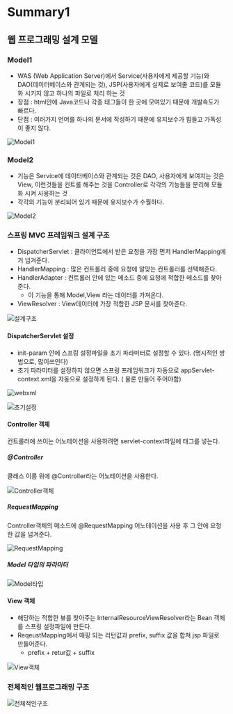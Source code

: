 # Summary1

##  웹 프로그래밍 설계 모델

### Model1

- WAS (Web Application Server)에서 Service(사용자에게 제공할 기능)와 DAO(데이터베이스와 관계되는 것), JSP(사용자에게 실제로 보여줄 코드)를 모듈화 시키지 않고 하나의 파일로 처리 하는 것
- 장점 : html안에 Java코드나 각종 태그들이 한 곳에 모여있기 때문에 개발속도가 빠르다.
- 단점 : 여러가지 언어를 하나의 문서에 작성하기 때문에 유지보수가 힘들고 가독성이 좋지 않다.

![Model1](https://user-images.githubusercontent.com/58713853/75864574-94c64e80-5e45-11ea-9abf-e3dc1e51c17d.PNG)

### Model2

- 기능은 Service에 데이터베이스와 관계되는 것은 DAO, 사용자에게 보여지는 것은 View, 이런것들을 컨트롤 해주는 것을 Controller로 각각의 기능들을 분리해 모듈화 시켜 사용하는 것
- 각각의 기능이 분리되어 있기 때문에 유지보수가 수월하다.

![Model2](https://user-images.githubusercontent.com/58713853/75864661-b7f0fe00-5e45-11ea-834c-963ab276ed7d.PNG)



### 스프링 MVC 프레임워크 설계 구조

- DispatcherServlet :  클라이언트에서 받은 요청을 가장 먼저 HandlerMapping에거 넘겨준다.
- HandlerMapping : 많은 컨트롤러 중에 요청에 알맞는 컨트롤러를 선택해준다.
- HandlerAdapter : 컨트롤러 안에 있는 메소드 중에 요청에 적합한 메소드를 찾아준다.
  - 이 기능을 통해 Model,View 라는 데이터를 가져온다.
- ViewResolver : View데이터에 가장 적합한 JSP 문서를 찾아준다.

![설계구조](https://user-images.githubusercontent.com/58713853/75899291-b1cb4380-5e7e-11ea-9dac-5eecd5c7656b.PNG)

#### DispatcherServlet 설정

- init-param 안에 스프링 설정파일을 초기 파라미터로 설정할 수 있다. (명시적인 방법으로, 많이쓰인다)
- 초기 파라미터를 설정하지 않으면 스프링 프레임워크가 자동으로 appServlet-context.xml을 자동으로 설정하게 된다. ( 물론 만들어 주어야함)

![webxml](https://user-images.githubusercontent.com/58713853/75904032-d5de5300-5e85-11ea-94e2-b5487e545ce8.PNG)

![초기설정](https://user-images.githubusercontent.com/58713853/75904051-dd056100-5e85-11ea-8f09-95b0d76557ca.PNG)

#### Controller 객체

컨트롤러에 쓰이는 어노테이션을 사용하려면 servlet-context파일에 <annotation-driven /> 태그를 넣는다.

##### @Controller

클래스 이름 위에 @Controller라는 어노테이션을 사용한다.

![Controller객체](https://user-images.githubusercontent.com/58713853/75904054-dd9df780-5e85-11ea-80bd-6b6957793032.PNG)

##### RequestMapping

Controller객체의 메소드에 @RequestMapping 어노테이션을 사용 후 그 안에 요청한 값을 넘겨준다.

![RequestMapping](https://user-images.githubusercontent.com/58713853/75904056-de368e00-5e85-11ea-9033-e519414d8438.PNG)

##### Model 타입의 파라미터

![Model타입](https://user-images.githubusercontent.com/58713853/75904044-db3b9d80-5e85-11ea-8560-fc1dbaad611d.PNG)

#### View 객체

- 해당하는 적합한 뷰를 찾아주는 InternalResourceViewResolver라는 Bean 객체를 스프링 설정파일에 만든다.
- ReqeustMapping에서 매핑 되는 리턴값과 prefix, suffix 값을 합쳐 jsp 파일로 만들어준다.
  - prefix + retur값 + suffix

![View객체](https://user-images.githubusercontent.com/58713853/75904046-dc6cca80-5e85-11ea-9211-7edd6a331d6b.PNG)

### 전체적인 웹프로그래밍 구조

![전체적인구조](https://user-images.githubusercontent.com/58713853/75904048-dd056100-5e85-11ea-945e-df1abd4ccf4d.PNG)
